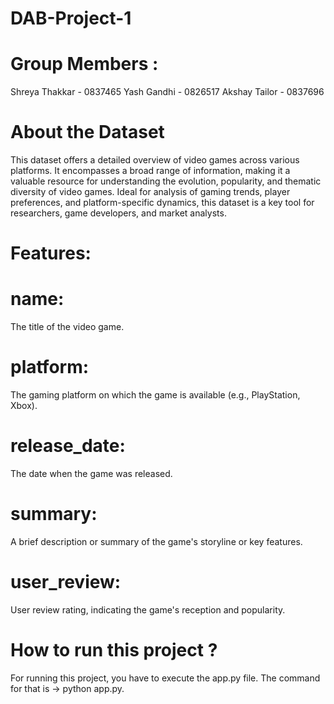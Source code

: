 # DAB-Project-1

# Group Members :
Shreya Thakkar - 0837465
Yash Gandhi - 0826517
Akshay Tailor - 0837696

# About the Dataset 
This dataset offers a detailed overview of video games across various platforms. It encompasses a broad range of information, making it a valuable resource for understanding the evolution, popularity, and thematic diversity of video games. Ideal for analysis of gaming trends, player preferences, and platform-specific dynamics, this dataset is a key tool for researchers, game developers, and market analysts.

# Features:
# name:  
The title of the video game.
# platform: 
The gaming platform on which the game is available (e.g., PlayStation, Xbox).
# release_date:
The date when the game was released.
# summary:
A brief description or summary of the game's storyline or key features.
# user_review:
User review rating, indicating the game's reception and popularity.

# How to run this project ?
For running this project, you have to execute the app.py file. The command for that is -> python app.py.




